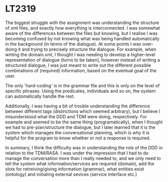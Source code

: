 # LT2319

The biggest struggle with the assignment was understanding the structure of xml files, and exactly how everything is interconnected. I was somewhat aware of the differences between the files but knowing, but I realise I was becoming confused by not knowing what was being handled automatically in the background (in terms of the dialogue). At some points I was over-doing it and trying to precisely structure the dialogue. For example, when writing the domain.xml, I thought I was needing to develop a higher-level representation of dialogue (turns to be taken), however instead of writing a structured dialogue, I was just meant to write out the different possible combinations of (required) information, based on the eventual goal of the user. 

The only 'hard-coding' is in the grammar file and this is only on the level of specific phrases. Using the predicates, individuals and so on, the system can automatically handle the rest. 

Additionally, I was having a bit of trouble understanding the difference between different tags (distinctions which seemed arbitrary), but I believe I misunderstood what the DDD and TDM were doing, respectively. For example <question> and <answer> seemed to be the same thing (programatically), when I thought we had to pre-plan/structure the dialogue, but I later learned that it is the system which manages the conversational planning, which is why it is helpful for the program to know whether or not a response is required. 

In summary, I think the difficulty was in understanding the role of the DDD in relation to the TDM/RASA. I was under the impression that I had to do manage the conversation more than I really needed to, and we only need to tell the system what information/services are required (domain), add the slots for retreiving/giving information (grammar), what entities exist (ontology) and initiating external sevices (service interface etc.)
